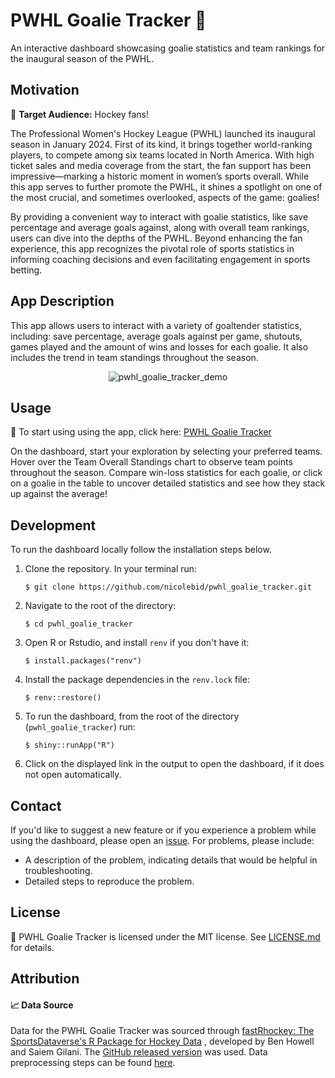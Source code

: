 # PWHL Goalie Tracker 🥅

An interactive dashboard showcasing goalie statistics and team rankings for the inaugural season of the PWHL.

## Motivation

🎯 **Target Audience:** Hockey fans! 

The Professional Women's Hockey League (PWHL) launched its inaugural season in January 2024. First of its kind, it brings together world-ranking players, to compete among six teams located in North America. With high ticket sales and media coverage from the start, the fan support has been impressive—marking a historic moment in women’s sports overall. While this app serves to further promote the PWHL, it shines a spotlight on one of the most crucial, and sometimes overlooked, aspects of the game: goalies! 

By providing a convenient way to interact with goalie statistics, like save percentage and average goals against, along with overall team rankings, users can dive into the depths of the PWHL.  Beyond enhancing the fan experience, this app recognizes the pivotal role of sports statistics in informing coaching decisions and even facilitating engagement in sports betting. 

## App Description

This app allows users to interact with a variety of goaltender statistics, including: save percentage, average goals against per game, shutouts, games played and the amount of wins and losses for each goalie. It also includes the trend in team standings throughout the season.

<div align="center">
  <img src="https://github.com/user-attachments/assets/c1c47901-a3af-4562-bc1a-188032edd1fd" alt="pwhl_goalie_tracker_demo">
</div>

## Usage

🚀 To start using using the app, click here: [PWHL Goalie Tracker](https://2wc8dv-nicole-bidwell.shinyapps.io/pwhl_goalie_tracker/) 

On the dashboard, start your exploration by selecting your preferred teams. Hover over the Team Overall Standings chart to observe team points throughout the season. Compare win-loss statistics for each goalie, or click on a goalie in the table to uncover detailed statistics and see how they stack up against the average!

## Development  

To run the dashboard locally follow the installation steps below.

1. Clone the repository. In your terminal run:

    ```console
    $ git clone https://github.com/nicolebid/pwhl_goalie_tracker.git 
    ```

2. Navigate to the root of the directory: 
    ```console
    $ cd pwhl_goalie_tracker 
    ```
    
3. Open R or Rstudio, and install `renv` if you don't have it: 

    ```console
    $ install.packages("renv")
    ```
4. Install the package dependencies in the `renv.lock` file: 

    ```console
    $ renv::restore()
    ```

5. To run the dashboard, from the root of the directory (`pwhl_goalie_tracker`) run: 

    ```console
    $ shiny::runApp("R")
    ```

6. Click on the displayed link in the output to open the dashboard, if it does not open automatically.

## Contact

If you'd like to suggest a new feature or if you experience a problem while using the dashboard, please open an [issue](https://github.com/nicolebid/pwhl_goalie_tracker/issues). For problems, please include: 
- A description of the problem, indicating details that would be helpful in troubleshooting.
- Detailed steps to reproduce the problem.

## License

📄 PWHL Goalie Tracker is licensed under the MIT license. See [LICENSE.md](LICENSE.md) for details. 

## Attribution

#### 📈 Data Source

Data for the PWHL Goalie Tracker was sourced through [fastRhockey: The SportsDataverse's R Package for Hockey Data](https://fastRhockey.sportsdataverse.org) , developed by Ben Howell and Saiem Gilani. The [GitHub released version](https://github.com/sportsdataverse/fastRhockey) was used. Data preprocessing steps can be found [here](https://github.ubc.ca/MDS-2023-24/DSCI_532_individual-assignment_nbidwell/blob/master/R/data_pull_process.R). 
